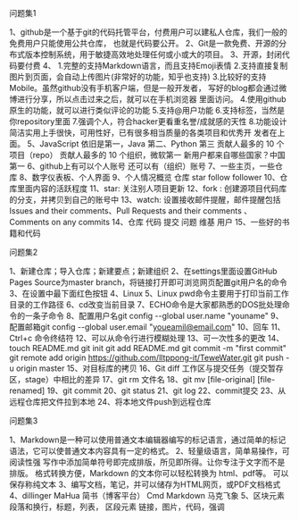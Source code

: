 问题集1


1、github是一个基于git的代码托管平台，付费用户可以建私人仓库，我们一般的免费用户只能使用公共仓库， 也就是代码要公开。
2、Git是一款免费、开源的分布式版本控制系统，用于敏捷高效地处理任何或小或大的项目。
3、开源，封闭代码要付费
4、	1.完整的支持Markdown语言，而且支持Emoji表情 	2.支持直接复制图片到页面，会自动上传图片(非常好的功能，知乎也支持) 
	3.比较好的支持Mobile。虽然github没有手机客户端，但是一般开发者， 写好的blog都会通过微博进行分享，所以点击过来之后，就可以在手机浏览器 里面访问。
	4.使用github原生的功能，就可以进行类似评论的功能 
	5.支持@用户功能 
	6.支持标签，当然是你repository里面 
	7.强调个人，符合hacker更看重名誉/成就感的天性 	8.功能设计简洁实用上手很快，可用性好，已有很多相当质量的各类项目和优秀开 发者在上面。
5、JavaScript 依旧是第一，Java 第二、Python 第三 贡献人最多的 10 个项目（repo） 贡献人最多的 10 个组织，微软第一 新用户都来自哪些国家？中国第一
6、github上有可以个人账号 还可以有（组织）账号
7、一些主页，一些仓库
8、数字仪表板、个人界面
9、个人情况概览 仓库 star follow follower
10、仓库里面内容的活跃程度
11、star: 关注别人项目更新
12、fork : 创建源项目代码库的分支，并拷贝到自己的账号中
13、watch: 设置接收邮件提醒，邮件提醒包括Issues and their comments、Pull Requests and their comments 、Comments on any commits
14、仓库 代码 提交 问题 维基 用户
15、一些好的书籍和代码

问题集2


1、新建仓库；导入仓库；新建要点；新建组织
2、在settings里面设置GitHub Pages Source为master branch，将链接打开即可浏览网页配置git用户名的命令
3、在设置中最下面红色按钮
4、Linux
5、Linux pwd命令主要用于打印当前工作目录的工作路径
6、cd改变当前目录
7、ECHO命令是大家都熟悉的DOS批处理命令的一条子命令
8、配置用户名git config --global user.name "youname"
9、配置邮箱git config --global user.email "youeamil@email.com"
10、回车
11、Ctrl+c 命令终结符
12、可以从命令行进行模糊处理
13、可一次性多的更改
14、touch README.md
git init
git add README.md
git commit -m "first commit"
git remote add origin https://github.com/lltppong-it/TeweWater.git
git push -u origin master
15、对目标库的拷贝
16、Git diff 工作区与提交任务（提交暂存区，stage）中相比的差异
17、git rm 文件名
18、git mv [file-original] [file-renamed]
19、git commit
20、git status
21、git log
22、commit提交
23、从远程仓库把文件拉到本地
24、将本地文件push到远程仓库


问题集3


1、Markdown是一种可以使用普通文本编辑器编写的标记语言，通过简单的标记语法，它可以使普通文本内容具有一定的格式。
2、轻量级语言，简单易操作，可阅读性强
写作中添加简单符号即完成排版，所见即所得。让你专注于文字而不是排版。
格式转换方便，Markdown 的文本你可以轻松转换为 html、pdf等。
可以保存称纯文本
3、编写文档，笔记，并可以储存为HTML网页，或PDF文档格式
4、dillinger
MaHua 
简书（博客平台）
Cmd Markdown
马克飞象
5、区块元素  段落和换行，标题，列表，
区段元素   链接，图片，代码，强调
